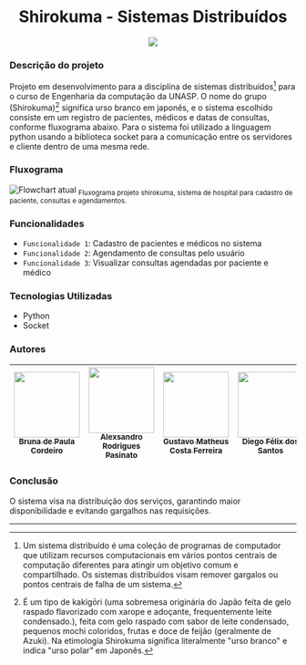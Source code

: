 
<h1 align="center"> Shirokuma - Sistemas Distribuídos </h1>

<p align="center">
<img src="http://img.shields.io/static/v1?label=STATUS&message=FINALIZADO&color=GREEN&style=for-the-badge"/>
</p>

### Descrição do projeto

Projeto em desenvolvimento para a disciplina de sistemas distribuídos[^1] para o curso de 
Engenharia da computação da UNASP. O nome do grupo (Shirokuma)[^2] significa urso branco em japonês, 
e o sistema escolhido consiste em um registro de pacientes, médicos e datas de consultas, conforme fluxograma abaixo.
Para o sistema foi utilizado a linguagem python usando a biblioteca socket para a comunicação entre os servidores e
cliente dentro de uma mesma rede.

### Fluxograma
![Flowchart atual](https://github.com/bruninhaout/Shirokuma/assets/65495514/57603b9a-0c79-42a2-aa29-ac64f9523c0d)
<sub> Fluxograma projeto shirokuma, sistema de hospital para cadastro de paciente, consultas e agendamentos. </sub>

### Funcionalidades
- `Funcionalidade 1`: Cadastro de pacientes e médicos no sistema
- `Funcionalidade 2`: Agendamento de consultas pelo usuário
- `Funcionalidade 3`: Visualizar consultas agendadas por paciente e médico

### Tecnologias Utilizadas
- Python
- Socket

### Autores
| [<img src="https://avatars.githubusercontent.com/u/65495514?v=4" width=115><br><sub>Bruna de Paula Cordeiro</sub>](https://github.com/bruninhaout) |  [<img src="https://avatars.githubusercontent.com/u/73611056?v=4" width=115><br><sub>Alexsandro Rodrigues Pasinato</sub>](https://github.com/Alekk123) |  [<img src="https://avatars.githubusercontent.com/u/62715760?v=4" width=115><br><sub>Gustavo Matheus Costa Ferreira</sub>](https://github.com/GustavoMCF) | [<img src="https://avatars.githubusercontent.com/u/134543593?v=4" width=115><br><sub>Diego Félix dos Santos</sub>](https://github.com/Diegofelix1989) | [<img src="https://avatars.githubusercontent.com/u/65493185?v=4" width=115><br><sub>Pedro Henrique Medeiros de Melo</sub>](https://github.com/PedroHenriqueMM) |
| :---: | :---: | :---: | :---: | :---: |

### Conclusão
O sistema visa na distribuição dos serviços, garantindo maior disponibilidade e evitando gargalhos nas requisições.

---

[^1]: Um sistema distribuído é uma coleção de programas de computador que utilizam
recursos computacionais em vários pontos centrais de computação diferentes
para atingir um objetivo comum e compartilhado.
Os sistemas distribuídos visam remover gargalos ou pontos centrais de falha de
um sistema.
[^2]: É um tipo de kakigōri (uma sobremesa originária do Japão feita de gelo raspado 
flavorizado com xarope e adoçante, frequentemente leite condensado.), feita com gelo raspado com sabor de leite condensado, 
pequenos mochi coloridos, frutas e doce de feijão (geralmente de Azuki). Na etimologia Shirokuma significa literalmente 
"urso branco" e indica "urso polar" em Japonês. 
